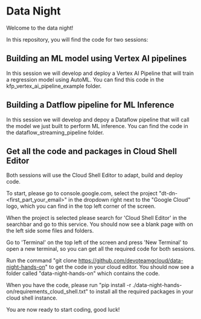 # Data Night

Welcome to the data night!

In this repository, you will find the code for two sessions:

## Building an ML model using Vertex AI pipelines
In this session we will develop and deploy a Vertex AI Pipeline that will train a regression model using AutoML.
You can find this code in the kfp_vertex_ai_pipeline_example folder.

## Building a Datflow pipeline for ML Inference
In this session we will develop and depoy a Dataflow pipeline that will call the model we just built to perform
ML inference. You can find the code in the dataflow_streaming_pipeline folder.

## Get all the code and packages in Cloud Shell Editor
Both sessions will use the Cloud Shell Editor to adapt, build and deploy code.

To start, please go to console.google.com, select the project "dt-dn-<first_part_your_email>" in the dropdown 
right next to the "Google Cloud" logo, which you can find in the top left corner of the screen.

When the project is selected please search for 'Cloud Shell Editor' in the searchbar and go to this service.
You should now see a blank page with on the left side some files and folders.

Go to 'Terminal' on the top left of the screen and press 'New Terminal' to open a new terminal, so you can get all the 
required code for both sessions.

Run the command "git clone https://github.com/devoteamgcloud/data-night-hands-on" to get the code in your cloud editor.
You should now see a folder called "data-night-hands-on" which contains the code.

When you have the code, please run "pip install -r ./data-night-hands-on/requirements_cloud_shell.txt" to install all 
the required packages in your cloud shell instance.

You are now ready to start coding, good luck!


